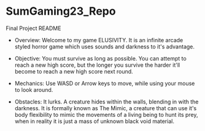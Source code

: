 # SumGaming23_Repo
Final Project README

- Overview:
Welcome to my game ELUSIVITY. 
It is an infinite arcade styled horror game which uses sounds and darkness to it's advantage. 


- Objective:
You must survive as long as possible. You can attempt to reach a new high score, but the longer you survive the harder it'll become
to reach a new high score next round.


- Mechanics:
Use WASD or Arrow keys to move, while using your mouse to look around.


- Obstacles:
It lurks.
A creature hides within the walls, blending in with the darkness.
It is formally known as The Mimic, a creature that can use it's body flexibility to mimic the movements of a living being
to hunt its prey, when in reality it is just a mass of unknown black void material. 
